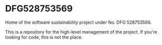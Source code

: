 # DFG528753569

Home of the software sustainability project under No. DFG 528753569.

This is a repository for the high-level management of the project. If you're looking for code, this is not the place.
